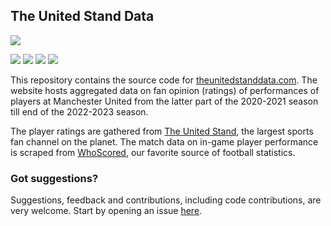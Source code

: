 ## The United Stand Data

![](https://user-images.githubusercontent.com/4764242/255219641-260d3fe1-f1ab-4b56-b301-c5cf660d59b3.png)

![](https://img.shields.io/badge/The%20United%20Stand-red)
![](https://img.shields.io/badge/WhoScored-green)
![](https://img.shields.io/badge/Python-3.9-yellow)
![](https://img.shields.io/badge/Carbon-v11-blue)

This repository contains the source code for
[theunitedstanddata.com](https://theunitedstanddata.com).
The website hosts aggregated data on fan opinion (ratings)
of performances of players at Manchester United
from the latter part of the 2020-2021 season till
end of the 2022-2023 season.

The player ratings are gathered
from [The United Stand](https://www.theunitedstand.com),
the largest sports fan channel on the planet.
The match data on in-game player performance is scraped
from [WhoScored](https://www.whoscored.com),
our favorite source of football statistics.

### Got suggestions?

Suggestions, feedback and contributions, including code contributions,
are very welcome. Start by opening an
issue [here](https://github.com/TathagataChakraborti/united-stand/issues).
